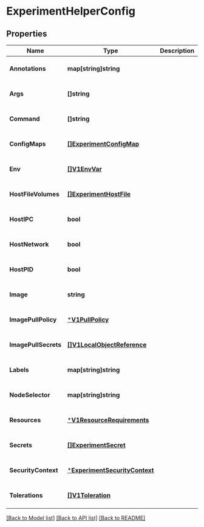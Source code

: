 # ExperimentHelperConfig

## Properties
Name | Type | Description | Notes
------------ | ------------- | ------------- | -------------
**Annotations** | **map[string]string** |  | [optional] [default to null]
**Args** | **[]string** |  | [optional] [default to null]
**Command** | **[]string** |  | [optional] [default to null]
**ConfigMaps** | [**[]ExperimentConfigMap**](experiment.ConfigMap.md) |  | [optional] [default to null]
**Env** | [**[]V1EnvVar**](v1.EnvVar.md) |  | [optional] [default to null]
**HostFileVolumes** | [**[]ExperimentHostFile**](experiment.HostFile.md) |  | [optional] [default to null]
**HostIPC** | **bool** |  | [optional] [default to null]
**HostNetwork** | **bool** |  | [optional] [default to null]
**HostPID** | **bool** |  | [optional] [default to null]
**Image** | **string** |  | [optional] [default to null]
**ImagePullPolicy** | [***V1PullPolicy**](v1.PullPolicy.md) |  | [optional] [default to null]
**ImagePullSecrets** | [**[]V1LocalObjectReference**](v1.LocalObjectReference.md) |  | [optional] [default to null]
**Labels** | **map[string]string** |  | [optional] [default to null]
**NodeSelector** | **map[string]string** |  | [optional] [default to null]
**Resources** | [***V1ResourceRequirements**](v1.ResourceRequirements.md) |  | [optional] [default to null]
**Secrets** | [**[]ExperimentSecret**](experiment.Secret.md) |  | [optional] [default to null]
**SecurityContext** | [***ExperimentSecurityContext**](experiment.SecurityContext.md) |  | [optional] [default to null]
**Tolerations** | [**[]V1Toleration**](v1.Toleration.md) |  | [optional] [default to null]

[[Back to Model list]](../README.md#documentation-for-models) [[Back to API list]](../README.md#documentation-for-api-endpoints) [[Back to README]](../README.md)

